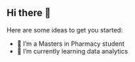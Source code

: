 ## Hi there 👋

Here are some ideas to get you started:

- 🔭 I’m a Masters in Pharmacy student
- 🌱 I’m currently learning data analytics
